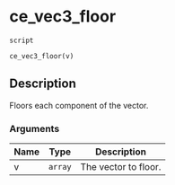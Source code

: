 # ce_vec3_floor
`script`
```gml
ce_vec3_floor(v)
```

## Description
Floors each component of the vector.

### Arguments
| Name | Type | Description |
| ---- | ---- | ----------- |
| v | `array` | The vector to floor. |